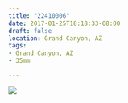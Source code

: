 ```yaml
---
title: "22410006"
date: 2017-01-25T18:18:33-08:00
draft: false
location: Grand Canyon, AZ
tags:
- Grand Canyon, AZ
- 35mm

---
```

![](https://d17enza3bfujl8.cloudfront.net/22410006.jpg)
